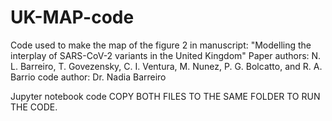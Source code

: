 # UK-MAP-code
Code used to make the map of the figure 2 in manuscript: 
"Modelling the interplay of SARS-CoV-2 variants in the United Kingdom" 
Paper authors: N. L. Barreiro, T. Govezensky, C. I. Ventura, M. Nunez, P. G. Bolcatto, and R. A. Barrio
code author: Dr. Nadia Barreiro

Jupyter notebook code
COPY BOTH FILES TO THE SAME FOLDER TO RUN THE CODE.
